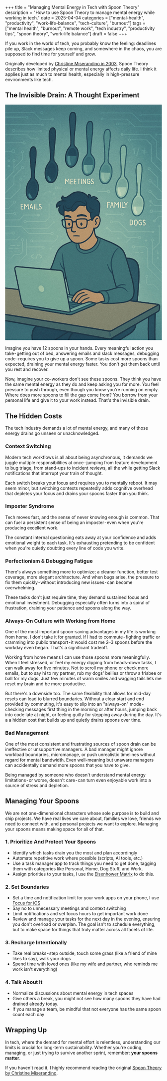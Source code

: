+++
title = "Managing Mental Energy in Tech with Spoon Theory"
description = "How to use Spoon Theory to manage mental energy while working in tech."
date = 2025-04-04
categories = ["mental-health", "productivity", "work-life-balance", "tech-culture", "burnout"]
tags = ["mental health", "burnout", "remote work", "tech industry", "productivity tips", "spoon theory", "work-life balance"]
draft = false
+++

If you work in the world of tech, you probably know the feeling: deadlines pile up,
Slack messages keep coming, and somewhere in the chaos, you are supposed to find time
for yourself and grow.

Originally developed by [Christine Miserandino in 2003](https://butyoudontlooksick.com/articles/written-by-christine/the-spoon-theory/),
Spoon Theory describes how limited physical or mental energy affects daily life.
I think it applies just as much to mental health, especially in high-pressure environments like tech.

## The Invisible Drain: A Thought Experiment

![AI generated image of a developer working on their laptop while their spoons float around them getting depleted.](featured.jpg)

Imagine you have 12 spoons in your hands. Every meaningful action you take - getting out of bed, answering emails and slack messages, debugging code - requires you to give up a spoon. Some tasks cost more spoons than expected, draining your mental energy faster. You don't get them back until you rest and recover.

Now, imagine your co-workers  don't see these spoons. They think you have the same mental energy as they do and keep asking you for more. You feel pressure to push through, even though you know you're running on empty. Where does more spoons to fill the gap come from? You borrow from your personal life and give it to your work instead. That's the invisible drain.

## The Hidden Costs

The tech industry demands a lot of mental energy, and many of those energy drains go unseen or unacknowledged.

### Context Switching

Modern tech workflows is all about being asynchronous, it demands we juggle multiple responsibilities at once - jumping from feature development to bug triage, from stand-ups to incident reviews, all the while getting Slack notifications that interrupt your train of thought.

Each switch breaks your focus and requires you to mentally reboot. It may seem minor, but switching contexts repeatedly adds cognitive overhead that depletes your focus and drains your spoons faster than you think.

### Imposter Syndrome
Tech moves fast, and the sense of never knowing enough is common. That can fuel a persistent sense of being an imposter - even when you're producing excellent work.

The constant internal questioning eats away at your confidence and adds emotional weight to each task. It's exhausting pretending to be confident when you're quietly doubting every line of code you write.

### Perfectionism & Debugging Fatigue

There's always something more to optimize; a cleaner function, better test coverage, more elegant architecture. And when bugs arise, the pressure to fix them quickly - without introducing new issues - can become overwhelming.

These tasks don't just require time, they demand sustained focus and emotional investment. Debugging especially often turns into a spiral of frustration, draining your patience and spoons along the way.

### Always-On Culture with Working from Home

One of the most important spoon-saving advantages in my life is working from home. I don't take it for granted. If I had to commute - fighting traffic or cramming into public transport - it would cost me 2–3 spoons before the workday even began. That's a significant tradeoff.

Working from home means I can use those spoons more meaningfully. When I feel stressed, or feel my energy dipping from heads-down tasks, I can walk away for five minutes. Not to scroll my phone or check more emails, but to say hi to my partner, rub my dogs' bellies or throw a frisbee or ball for my dogs. Just few minutes of warm smiles and wagging tails lets me reset my brain and be more productive.

But there's a downside too. The same flexibility that allows for mid-day resets can lead to blurred boundaries. Without a clear start and end provided by commuting, it's easy to slip into an "always-on" mode - checking messages first thing in the morning or after hours, jumping back into code late at night, or feeling guilty for stepping away during the day. It's a a hidden cost that builds up and quietly drains spoons over time.

### Bad Management

One of the most consistent and frustrating sources of spoon drain can be ineffective or unsupportive managers. A bad manager might ignore workload boundaries, micromanage, or push unrealistic timelines without regard for mental bandwidth. Even well-meaning but unaware managers can accidentally demand more spoons that you have to give.

Being managed by someone who doesn't understand mental energy limitations - or worse, doesn't care - can turn even enjoyable work into a source of stress and depletion.


## Managing Your Spoons

We are not one-dimensional characters whose sole purpose is to build and ship projects. We have real lives we care about, families we love, friends we need to connect with, and personal projects we want to explore. Managing your spoons means making space for all of that.

### 1. Prioritize And Protect Your Spoons

  - Identify which tasks drain you the most and plan accordingly
  - Automate repetitive work where possible (scripts, AI tools, etc.)
  - Use a task manager app to track things you need to get done, tagging them with categories like Personal, Home, Dog Stuff, and Work.
  - Assign priorities to your tasks, I use the [Eisenhower Matrix](https://www.eisenhower.me/eisenhower-matrix/) to do this.

### 2. Set Boundaries
   - Set a time and notification limit for your work apps on your phone, I use [Focus for iOS](https://support.apple.com/guide/iphone/set-up-a-focus-iphd6288a67f/ios)
   - Say no to unnecessary meetings and context switching
   - Limit notifications and set focus hours to get important work done
   - Review and manage your tasks for the next day in the evening, ensuring you don't overload or overplan. The goal isn't to schedule everything, but to make space for things that truly matter across all facets of life.

### 3. Recharge Intentionally
   - Take real breaks - step outside, touch some grass (like a friend of mine likes to say), walk your dogs
   - Spend time with loved ones (like my wife and partner, who reminds me work isn't everything)

### 4. **Talk About It**
   - Normalize discussions about mental energy in tech spaces
   - Give others a break, you might not see how many spoons they have had drained already today.
   - If you manage a team, be mindful that not everyone has the same spoon count each day

## Wrapping Up

In tech, where the demand for mental effort is relentless, understanding our limits is crucial for long-term sustainability. Whether you're coding, managing, or just trying to survive another sprint, remember: **your spoons matter**.

If you haven't read it, I highly recommend reading the original [Spoon Theory by Christine Miserandino](https://butyoudontlooksick.com/articles/written-by-christine/the-spoon-theory/).

